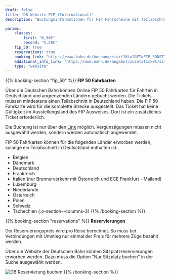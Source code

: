 ```yaml
---
draft: false
title: "DB Website FIP (International)"
description: "Buchungsinformationen für FIP Fahrscheine mit Teilabschnitt in Deutschland."

params:
    classes:
        first: "6,90€"
        second: "5,50€"
    fip_50: true
    reservations: true
    booking_link: "https://www.bahn.de/buchung/start?KL=2&ET=FIP_SONSTIGE"
    additional_info_link: "https://www.bahn.de/angebot/zusatzticket/sitzplatzreservierung"
    type: "website"
---
```


{{% booking-section "fip_50" %}}
**FIP 50 Fahrkarten**

Über die Deutschen Bahn können Online FIP 50 Fahrkarten für Fahrten in Deutschland und angrenzenden Ländern gebucht werden. Die Tickets müssen mindestens einen Teilabschnitt in Deutschland haben. Die FIP 50 Fahrkarte wird für die komplette Strecke ausgestellt. Das Ticket hat keine Gültigkeit im Ausstellungsland des FIP Ausweises. Dort ist ein zusätzliches Ticket erforderlich.

Die Buchung ist nur über den [Link](https://www.bahn.de/buchung/start?KL=2&ET=FIP_SONSTIGE) möglich. Vergünstigungen müssen nicht ausgewählt werden, sondern werden automatisch angewendet.

FIP 50 Fahrkarten können für die folgenden Länder erworben werden, solange ein Teilabschnitt in Deutschland enthalten ist:

- Belgien
- Dänemark
- Deutschland
- Frankreich
- Italien (nur Brennerverkehr mit Österreich und ECE Frankfurt - Mailand)
- Luxemburg
- Niederlande
- Österreich
- Polen
- Schweiz
- Tschechien
{.o-section--columns-3}
{{% /booking-section %}}

{{% booking-section "reservations" %}}
**Reservierungen**

Der Reservierungspreis wird pro Reise berechnet. So muss bei Verbindungen mit Umstieg nur einmal der Preis für mehrere Züge bezahlt werden.

Über die Website der Deutschen Bahn können Sitzplatzreservierungen erworben werden. Dazu muss die Option "Nur Sitzplatz buchen" in der Suche ausgewählt werden.

![DB Reservierung buchen](db_reservation.webp)
{{% /booking-section %}}
